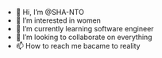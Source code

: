 - 👋 Hi, I’m @SHA-NTO
- 👀 I’m interested in women
- 🌱 I’m currently learning software engineer
- 💞️ I’m looking to collaborate on everything 
- 📫 How to reach me bacame to reality 

<!---
SHA-NTO/SHA-NTO is a ✨ special ✨ repository because its `README.md` (this file) appears on your GitHub profile.
You can click the Preview link to take a look at your changes.
--->
